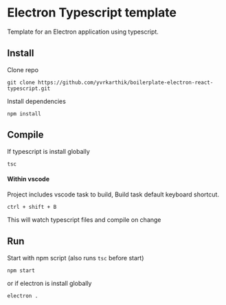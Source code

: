 # Electron Typescript template

Template for an Electron application using typescript.

## Install

Clone repo

`git clone https://github.com/yvrkarthik/boilerplate-electron-react-typescript.git`

Install dependencies

`npm install`

## Compile

If typescript is install globally

`tsc`

#### Within vscode

Project includes vscode task to build, Build task default keyboard shortcut.

`ctrl + shift + B`

This will watch typescript files and compile on change

## Run

Start with npm script (also runs `tsc` before start)

`npm start`

or if electron is install globally

`electron .`
